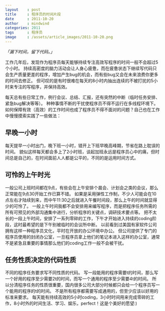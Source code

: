 ```yaml
---
layout    : post
title     : 程序员的时间片段
date      : 2011-10-20
author    : mindwind
categories: 2011
tags      : 程序员
image     : /assets/article_images/2011-10-20.png
---
```



_「漏下时间，留下代码。」_

工作几年后，发现作为程序员每天能够持续专注高效写程序的时间一般不会超过5个小时。
持续高密度的脑力活动会让人身心疲惫，而在疲惫状态下继续写代码只会生产质量更差的程序，增加产生bug的机会，而有些bug又会在未来浪费你更多的时间去修正。
但可叹的是有时很难在每天的8小时内抽出连续的不被打扰的5小时来专注的写程序，并保持高效。

每天总有些日常工作，例行会议、总结、汇报，还有突然的中断（临时任务安排、紧急bug解决等等）。
种种事情不断的干扰使程序员不得不运行在多线程环境下。
如何保障有效（高效）的工作时间也成了程序员不得不面对的问题？自己也在工作中慢慢摸索实践了一些做法：


## 早晚一小时
每天提早一小时出门，晚下班一小时，错开上下班早晚高峰期，节省在路上耽误的时间。
貌似这样每天都会多上了2小时班，谈起加班永远是程序员心中的痛，但时间总是自己的，在时间面前人人都是公平的，不同的是运用时间方式。


## 可怜的上午时光
一般公司上班时间都在9点，有些会在上午安排个晨会、计划会之类的会议，那么正常能在9点30开始工作已算不错。
如果是采用弹性工作制，不少人可能会在10点左右才陆续到来，而中午11:30之后就进入午餐时间段，那么上午的时间就显得少的可怜了。
一般上午时间我都不会安排用来编写程序，而是把程序任务所需的所有可预见的外部沟通集中进行，分析程序的关键点，调研技术要点等。
把不太长的一段上午时间，安排了一系列零碎的工作，下午才开始进入持续的coding阶段，这时最希望的是下午别被临时的会议所中断。
以前看到过美国有家软件公司拥有这样一种程序员文化，平时在开放的办公环境中办公。
但公司提供了专门的程序员使用的封闭办公室，一旦程序员拿上他们的笔记本进入这样的办公室，通常不是紧急且重要的事情那么他们的coding工作一般不会被干扰。


## 任务性质决定的代码性质
不同的程序任务要求写不同性质的代码。
写一段能用的程序需要t的时间，那么写一个好用的程序至少需要2t的时间，而写一个通用的程序至少需要4t的时间。
所以分清程序任务的性质很重要，国内很多公司大部分时候都只会给一个程序员写一个能用的程序的t的时间。
不是所有程序都需要写成通用的，但至少应该以好用的标准来要求。
每天能有持续高效的5小时coding，3小时时间用来完成零碎的工作，8小时外的时间生活、学习、娱乐，perfect！这是个美好的愿望:)
